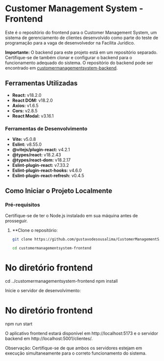 # Customer Management System - Frontend

Este é o repositório do frontend para o Customer Management System, um sistema de gerenciamento de clientes desenvolvido como parte do teste de programação para a vaga de desenvolvedor na Facilita Jurídico.

**Importante:** O backend para este projeto está em um repositório separado. Certifique-se de também clonar e configurar o backend para o funcionamento adequado do sistema. O repositório do backend pode ser encontrado em [customermanagementsystem-backend](https://github.com/gustavodesousalima/CustomerManagementSystem-BackEnd.git).

## Ferramentas Utilizadas

- **React:** v18.2.0
- **React DOM:** v18.2.0
- **Axios:** v1.6.5
- **Cors:** v2.8.5
- **React Modal:** v3.16.1

### Ferramentas de Desenvolvimento

- **Vite:** v5.0.8
- **Eslint:** v8.55.0
- **@vitejs/plugin-react:** v4.2.1
- **@types/react:** v18.2.43
- **@types/react-dom:** v18.2.17
- **Eslint-plugin-react:** v7.33.2
- **Eslint-plugin-react-hooks:** v4.6.0
- **Eslint-plugin-react-refresh:** v0.4.5

## Como Iniciar o Projeto Localmente

### Pré-requisitos

Certifique-se de ter o Node.js instalado em sua máquina antes de prosseguir.

1. **Clone o repositório:

   ```bash
   git clone https://github.com/gustavodesousalima/CustomerManagementSystem-FrontEnd.git
   
   cd customermanagementsystem-frontend

# No diretório frontend
cd ../customermanagementsystem-frontend
npm install

Inicie o servidor de desenvolvimento:

# No diretório frontend
npm run start

O aplicativo frontend estará disponível em http://localhost:5173 e o servidor backend em http://localhost:5001/clientes/.

Observação: Certifique-se de que ambos os servidores estejam em execução simultaneamente para o correto funcionamento do sistema.
